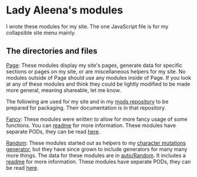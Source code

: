 # Lady Aleena's modules

I wrote these modules for my site. The one JavaScript file is for my collapsible site menu mainly.

## The directories and files

[Page](Page): These modules display my site's pages, generate data for specific sections or pages on my site, or are miscellaneous helpers for my site. No modules outside of Page should use any modules inside of Page. If you look at any of these modules and think they could be lightly modified to be made more general, meaning shareable, let me know.

The following are used for my site and in my [mods repository](https://github.com/LadyAleena/mods) to be prepared for packaging. Their documentation is in that repository.

[Fancy](Fancy): These modules were written to allow for more fancy usage of some functions. You can [readme](https://github.com/LadyAleena/mods/tree/master/lib/Fancy#fancy-modules) for more information. These modules have separate PODs, they can be read [here](https://github.com/LadyAleena/mods/tree/master/lib/Fancy).

[Random](Random): These modules started out as helpers to my [character mutations generator](Page/RolePlaying/Character/Mutation.pm), but they have since grown to include generators for many many more things. The data for these modules are in [auto/Random](auto/Random). It includes a [readme](https://github.com/LadyAleena/mods/tree/master/lib/Random#random-generators) for more information. These modules have separate PODs, they can be read [here](https://github.com/LadyAleena/mods/tree/master/lib/Random).
